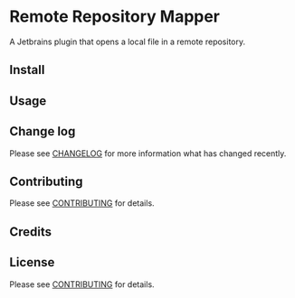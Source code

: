 # Remote Repository Mapper

A Jetbrains plugin that opens a local file in a remote repository.

## Install

## Usage

## Change log

Please see [CHANGELOG](CHANGELOG.md) for more information what has changed recently.

## Contributing

Please see [CONTRIBUTING](CONTRIBUTING.md) for details.

## Credits

## License

Please see [CONTRIBUTING](LICENSE) for details.